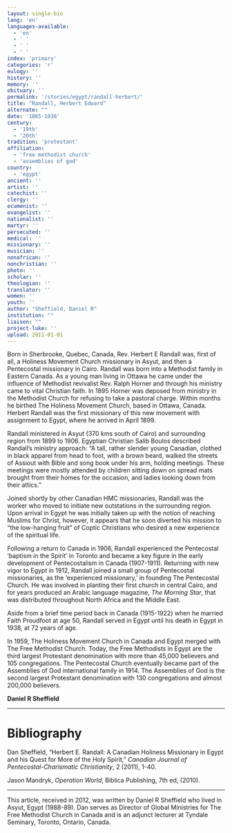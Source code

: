 ```yaml
---
layout: single-bio
lang: 'en'
languages-available:
  - 'en'
  - ' '
  - ' '
  - ' '
index: 'primary'
categories: 'r'
eulogy: ''
history: ''
memory: ''
obituary: ''
permalink: '/stories/egypt/randall-herbert/'
title: "Randall, Herbert Edward"
alternate: ""
date: '1865-1938'
century:
  - '19th'
  - '20th'
tradition: 'protestant'
affiliation:
  - 'free methodist church'
  - 'assemblies of god'
country:
  - 'egypt'
ancient: ''
artist: ''
catechist: ''
clergy: ''
ecumenist: ''
evangelist: ''
nationalist: ''
martyr: ''
persecuted: ''
medical: ''
missionary: ''
musician: ''
nonafrican: ''
nonchristian: ''
photo: ''
scholar: ''
theologian: ''
translator: ''
women: ''
youth: ''
author: "Sheffield, Daniel R"
institution: ""
liaison: ""
project-luke: ''
upload: 2011-01-01
---
```




Born in Sherbrooke, Quebec, Canada,  Rev. Herbert E Randall was, first of all, a Holiness  Movement Church  missionary in Asyut, and then a Pentecostal  missionary in Cairo.  Randall was born into a Methodist family in Eastern Canada.  As a young man living in Ottawa he came under the influence of Methodist  revivalist Rev. Ralph Horner and through his ministry came to vital Christian  faith. In 1895 Horner was deposed from ministry in the Methodist Church  for refusing to take a pastoral charge. Within months he birthed The Holiness  Movement Church, based in Ottawa,   Canada. Herbert  Randall was the first missionary of this new movement with assignment to Egypt, where he  arrived in April 1899.

Randall ministered in Asyut (370 kms south of Cairo) and  surrounding region from 1899 to 1906. Egyptian Christian Salib Boulos described  Randall&rsquo;s ministry approach: &ldquo;A tall, rather slender young Canadian, clothed in  black apparel from head to foot, with a brown beard, walked the streets of Assiout  with Bible and song book under his arm, holding meetings. These meetings were mostly  attended by children sitting down on spread mats brought from their homes for the  occasion, and ladies looking down from their attics.&rdquo;

Joined  shortly by other Canadian HMC missionaries, Randall was the worker who moved to  initiate new outstations in the surrounding region. Upon arrival in Egypt he was  initially taken up with the notion of reaching Muslims for Christ, however, it  appears that he soon diverted his mission to &ldquo;the low-hanging fruit&rdquo; of Coptic  Christians who desired a new experience of the spiritual life.

Following  a return to Canada in 1906,  Randall experienced the Pentecostal &lsquo;baptism in the Spirit&rsquo; in Toronto  and became a key figure in the early development of Pentecostalism in Canada  (1907-1911). Returning with new vigor to Egypt in 1912, Randall joined a small  group of Pentecostal missionaries, as the &lsquo;experienced missionary,&rsquo; in founding  The Pentecostal Church. He was involved in planting their first church in  central Cairo, and for years produced an Arabic  language magazine, *The Morning Star*,  that was distributed throughout North Africa and the Middle   East.

Aside  from a brief time period back in Canada  (1915-1922) when he married Faith Proudfoot at age 50, Randall served in Egypt until his death in Egypt in 1938,  at 72 years of age.

In  1959, The Holiness Movement Church in Canada  and Egypt  merged with The Free Methodist Church. Today, the Free Methodists in Egypt are  the third largest Protestant denomination with more than 45,000 believers and  105 congregations. The Pentecostal   Church eventually became  part of the Assemblies of God international family in 1914. The Assemblies of  God is the second largest Protestant denomination with 130 congregations and  almost 200,000 believers.

**Daniel R Sheffield**

---

# Bibliography
Dan Sheffield, &ldquo;Herbert  E. Randall: A Canadian Holiness Missionary in Egypt and his Quest for More of the  Holy Spirit,&rdquo; *Canadian Journal of  Pentecostal-Charismatic Christianity*, 2 (2011), 1-40.

Jason  Mandryk, *Operation World*, Biblica  Publishing, 7th ed, (2010).

---

This  article, received in 2012, was written by Daniel R Sheffield who lived in Asyut, Egypt  (1988-89). Dan serves as Director of Global Ministries for The Free Methodist  Church in Canada and is an  adjunct lecturer at Tyndale Seminary, Toronto,   Ontario, Canada.